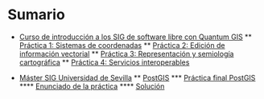 # Sumario

* [Curso de introducción a los SIG de software libre con Quantum GIS](Curso-Intro_GIS_QGIS/README.md)
** [Práctica 1: Sistemas de coordenadas](Curso-Intro_GIS_QGIS/prac01/main.md)
** [Práctica 2: Edición de información vectorial](Curso-Intro_GIS_QGIS/prac02/main.md)
** [Práctica 3: Representación y semiología cartográfica](Curso-Intro_GIS_QGIS/prac03/main.md)
** [Práctica 4: Servicios interoperables](Curso-Intro_GIS_QGIS/prac04/main.md)
<!-- ** [Práctica 5: Análisis](Curso-Intro_GIS_QGIS/prac05/main.md) -->

* [Máster SIG Universidad de Sevilla](Master_GIS_US/README.md)
** [PostGIS](Master_GIS_US/PostGIS/README.md)
*** [Práctica final PostGIS](Master_GIS_US/PostGIS/Practica_final/README.md)
**** [Enunciado de la práctica](Master_GIS_US/PostGIS/Practica_final/00-Enunciado/00-Enunciado.md)
**** [Solución](Master_GIS_US/PostGIS/Practica_final/01-Solucion/01-Solucion.md)
